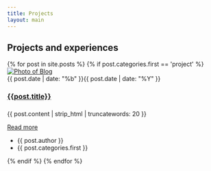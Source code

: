 ```yaml
---
title: Projects
layout: main
---
```

<section>
    <div class="text-center mb-5">
        <h2 class="display-20 display-md-18 display-lg-16">Projects and experiences</h2>
    </div>
    <div class="line"></div>
    <div class="row">
        {% for post in site.posts %}
            {% if post.categories.first == 'project' %}
                <div class="col-lg-4 col-md-6 mb-2-6">
                    <article class="card card-style2">
                        <div class="card-img">
                        <div class="fill">
                            <a class="image-wrapper image-zoom cboxElement" href="{{post.url}}">
                                <img src="{{post.img}}" class="rounded-top" alt="Photo of Blog">
                            </a>
                        </div>
                            <div class="date"><span>{{ post.date | date: "%b" }}</span>{{ post.date | date: "%Y" }}</div>
                        </div>
                        <div class="card-body">
                            <h3 class="h5"><a href="{{post.url}}"><h4>{{post.title}}</h4></a></h3>
                            <p class="display-30">{{ post.content | strip_html | truncatewords: 20 }}</p>
                            <a href="{{post.url}}" class="btn"><i class="fa fa-angle-double-right"></i> Read more</a>
                        </div>
                        <div class="card-footer">
                            <ul>
                            <li><i class="fa fa-user-circle-o"></i> {{ post.author }}</li>                            
                            <li><i class="fa fa-tags"></i>{{ post.categories.first }}</li>
                            </ul>
                        </div>
                    </article>
                </div>
            {% endif %}
        {% endfor %}
    </div>
</section>